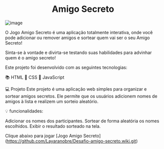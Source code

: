  <h1 align="center"> Amigo Secreto </h1>

![image](https://github.com/user-attachments/assets/c486c39e-e6f9-458c-a279-ede2e7860ce2)


                                                                  
O Jogo Amigo Secreto é uma aplicação totalmente interativa, onde você pode adicionar ou remover amigos e sortear quem vai ser o seu Amigo Secreto!


Sinta-se à vontade e divirta-se testando suas habilidades para advinhar quem é o amigo secreto! 


Este projeto foi desenvolvido com as seguintes tecnologias:

📚 HTML
🎨 CSS
📜 JavaScript

💻 Projeto
Este projeto é uma aplicação web simples para organizar e sortear amigos secretos. Ele permite que os usuários adicionem nomes de amigos à lista e realizem um sorteio aleatório.

💡 funcionalidades:

Adicionar os nomes dos participantes.
Sortear de forma aleatória os nomes escolhidos.
Exibir o resultado sorteado na tela. 

Clique abaixo para jogar 
[Jogo Amigo Secreto] 
(https://github.com/Layaranobre/Desafio-amigo-secreto.wiki.git)
